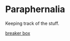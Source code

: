 # Paraphernalia

Keeping track of the stuff.

[breaker box](https://github.com/steveoh/Paraphernalia/blob/main/house/electrical.md)
